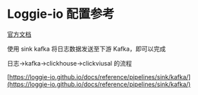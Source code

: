 # Loggie-io 配置参考

[官方文档](https://loggie-io.github.io/docs/)


使用 sink kafka 将日志数据发送至下游 Kafka，即可以完成

日志->kafka->clickhouse->clickviusal 的流程

[https://loggie-io.github.io/docs/reference/pipelines/sink/kafka/](https://loggie-io.github.io/docs/reference/pipelines/sink/kafka/)